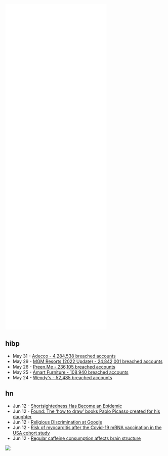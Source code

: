 ![Metrics](https://raw.githubusercontent.com/phixion/phixion/master/metrics.svg)

## hibp

<!--
for https://github.com/phixion/phixion/blob/main/.github/workflows/feeds.yml
-->
<!--START_SECTION:haveibeenpwnd-->
- May 31 - [Adecco - 4,284,538 breached accounts](https://haveibeenpwned.com/PwnedWebsites#Adecco)
- May 29 - [MGM Resorts (2022 Update) - 24,842,001 breached accounts](https://haveibeenpwned.com/PwnedWebsites#MGM2022Update)
- May 26 - [Preen.Me - 236,105 breached accounts](https://haveibeenpwned.com/PwnedWebsites#PreenMe)
- May 25 - [Amart Furniture - 108,940 breached accounts](https://haveibeenpwned.com/PwnedWebsites#AmartFurniture)
- May 24 - [Wendy's - 52,485 breached accounts](https://haveibeenpwned.com/PwnedWebsites#Wendys)
<!--END_SECTION:haveibeenpwnd-->

## hn

<!--
for https://github.com/phixion/phixion/blob/main/.github/workflows/feeds.yml
-->
<!--START_SECTION:hn-->
- Jun 12 - [Shortsightedness Has Become an Epidemic](https://www.economist.com/leaders/2022/06/09/short-sightedness-has-become-an-epidemic)
- Jun 12 - [Found: The ‘how to draw’ books Pablo Picasso created for his daughter](https://www.theguardian.com/artanddesign/2022/jun/11/found-the-how-to-draw-books-pablo-picasso-created-for-his-daughter)
- Jun 12 - [Religious Discrimination at Google](https://cajundiscordian.medium.com/religious-discrimination-at-google-8c3c471f0a53)
- Jun 12 - [Risk of myocarditis after the Covid-19 mRNA vaccination in the USA cohort study](https://www.thelancet.com/journals/lancet/article/PIIS0140-6736(22)00791-7/fulltext)
- Jun 12 - [Regular caffeine consumption affects brain structure](https://www.sciencedaily.com/releases/2021/02/210216100137.htm)
<!--END_SECTION:hn-->

<!--
for https://yhype.me
-->
![](https://hit.yhype.me/github/profile?user_id=13013670)
